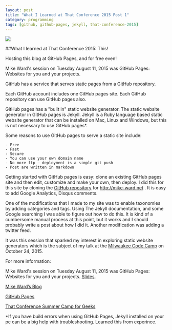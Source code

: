 ```yaml
---
layout: post  
title: "What I Learned at That Conference 2015 Post 1"
category: programming
tags: [github, github-pages, jekyll, that-conference-2015]
---
```


![](/cdn/images/that-conference-logo-jpg)

##What I learned at That Conference 2015: This!

Hosting this blog at GitHub Pages, and for free even!

Mike Ward's session on Tuesday August 11, 2015 was GitHub Pages: Websites for you and your projects.

GitHub has a service that serves static pages from a GitHub repository.

Each GitHub account includes one GitHub pages site. Each GitHub repository can use GitHub pages also.

GitHub pages has a "built in" static website generator. The static website generator in GitHub pages is Jekyll.
Jekyll is a Ruby language based static website generator that can be installed on Mac, Linux and Windows, but this is not necessary to use GitHub pages*.

Some reasons to use GitHub pages to serve a static site include: 

	- Free
	- Fast
	- Secure
	- You can use your own domain name
	- No more ftp – deployment is a simple git push
	- Post are written in markdown

Getting started with GitHub pages is easy: clone an existing GitHub pages site and then edit, customize and make your own, then deploy. I did this for this site by cloning the [GitHub repository](https://github.com/mike-ward/mike-ward.github.io ) for http://mike-ward.net .
It is easy to add Google Analytics, Disqus comments.

One of the modifications that I made to my site was to enable taxonomies by adding categories and tags. Using The Jekyll documentation, and some Google searching I was able to figure out how to do this. It is kind of a cumbersome manual process at this point, but it works and I should probably write a post about how I did it. Another modification was adding a twitter feed.

It was this session that sparked my interest in exploring static website generators which is the subject of my talk at the [Milwaukee Code Camp](http://www.milwaukeecodecamp.com) on October 24, 2015.

For more information:

Mike Ward's session on Tuesday August 11, 2015 was GitHub Pages: Websites for you and your projects. [Slides](http://mike-ward.net/talk-github-pages).

[Mike Ward’s Blog](http://mike-ward.net)

[GitHub Pages](https://pages.github.com)

[That Conference Summer Camp for Geeks](https://www.thatconference.com)

*If you have build errors when using GitHub Pages, Jekyll installed on your pc can be a big help with troubleshooting. Learned this from experince.